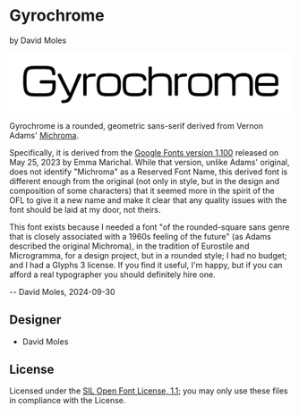 # Gyrochrome

by David Moles

![Sample of Gyrochrome](documentation/image1.png)

Gyrochrome is a rounded, geometric sans-serif derived from Vernon Adams'
[Michroma](https://github.com/vernnobile/Michroma-font).

Specifically, it is derived from the [Google Fonts version
1.100](https://github.com/googlefonts/Michroma-font) released on May 25,
2023 by Emma Marichal. While that version, unlike Adams' original, does not
identify "Michroma" as a Reserved Font Name, this derived font is different
enough from the original (not only in style, but in the design and
composition of some characters) that it seemed more in the spirit of the
OFL to give it a new name and make it clear that any quality issues with
the font should be laid at my door, not theirs.

This font exists because I needed a font "of the rounded-square sans genre
that is closely associated with a 1960s feeling of the future" (as Adams
described the original Michroma), in the tradition of Eurostile and
Microgramma, for a design project, but in a rounded style; I had no budget;
and I had a Glyphs 3 license. If you find it useful, I'm happy, but if you
can afford a real typographer you should definitely hire one.

-- David Moles, 2024-09-30

## Designer

- David Moles

## License

Licensed under the [SIL Open Font License, 1.1](http://scripts.sil.org/OFL); you may only use these files in compliance with the License.
